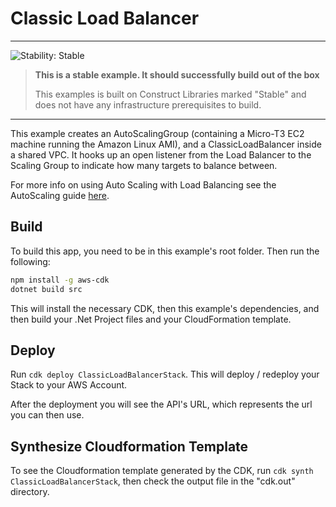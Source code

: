 
# Classic Load Balancer
<!--BEGIN STABILITY BANNER-->
---

![Stability: Stable](https://img.shields.io/badge/stability-Stable-success.svg?style=for-the-badge)

> **This is a stable example. It should successfully build out of the box**
>
> This examples is built on Construct Libraries marked "Stable" and does not have any infrastructure prerequisites to build.

---
<!--END STABILITY BANNER-->

This example creates an AutoScalingGroup (containing a Micro-T3 EC2 machine running the Amazon Linux AMI), and a ClassicLoadBalancer inside a shared VPC. It hooks up an open listener from the Load Balancer to the Scaling Group to indicate how many targets to balance between.

For more info on using Auto Scaling with Load Balancing see the AutoScaling guide [here](https://docs.aws.amazon.com/autoscaling/ec2/userguide/autoscaling-load-balancer.html).

## Build

To build this app, you need to be in this example's root folder. Then run the following:

```bash
npm install -g aws-cdk
dotnet build src
```

This will install the necessary CDK, then this example's dependencies, and then build your .Net Project files and your CloudFormation template.

## Deploy

Run `cdk deploy ClassicLoadBalancerStack`. This will deploy / redeploy your Stack to your AWS Account.

After the deployment you will see the API's URL, which represents the url you can then use.

## Synthesize Cloudformation Template

To see the Cloudformation template generated by the CDK, run `cdk synth ClassicLoadBalancerStack`, then check the output file in the "cdk.out" directory.